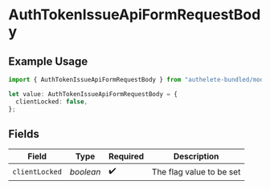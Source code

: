 # AuthTokenIssueApiFormRequestBody

## Example Usage

```typescript
import { AuthTokenIssueApiFormRequestBody } from "authelete-bundled/models/operations";

let value: AuthTokenIssueApiFormRequestBody = {
  clientLocked: false,
};
```

## Fields

| Field                     | Type                      | Required                  | Description               |
| ------------------------- | ------------------------- | ------------------------- | ------------------------- |
| `clientLocked`            | *boolean*                 | :heavy_check_mark:        | The flag value to be set<br/> |